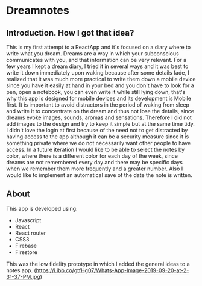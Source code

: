 # Dreamnotes

## Introduction. How I got that idea? 

This is my first attempt to a ReactApp and it´s focused on a diary where to write what you dream.
Dreams are a way in which your subconscious communicates with you, and that information can be very relevant.
 For a few years I kept a dream diary, I tried it in several ways and it was best to write it down immediately upon waking because after some details fade, I realized that it was much more practical to write them down a mobile device since you have it easily at hand in your bed and you don't have to look for a pen, open a notebook, you can even write it while still lying down, that's why this app is designed for mobile devices and its development is Mobile first.
 It is important to avoid distractors in the period of waking from sleep and write it to concentrate on the dream and thus not lose the details, since dreams evoke images, sounds, aromas and sensations. Therefore I did not add images to the design and try to keep it simple but at the same time tidy.
I didn't love the login at first because of the need not to get distracted by having access to the app although it can be a security measure since it is something private where we do not necessarily want other people to have access.
In a future iteration I would like to be able to select the notes by color, where there is a different color for each day of the week, since dreams are not remembered every day and there may be specific days when we remember them more frequently and a greater number. Also I would like to implement an automatical save of the date the note is written.

## About

This app is developed using:
*  Javascript
*  React
*  React router
*  CSS3
*  Firebase
*  Firestore

 This was the low fidelity prototype in which I added the general ideas to a notes app.
 (https://i.ibb.co/gtfHg07/Whats-App-Image-2019-09-20-at-2-31-37-PM.jpg)
